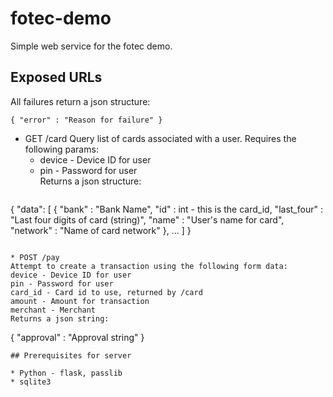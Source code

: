 fotec-demo
==========

Simple web service for the fotec demo.

## Exposed URLs

All failures return a json structure:
```
{ "error" : "Reason for failure" }
```

* GET /card
Query list of cards associated with a user.  Requires the following params:
  * device - Device ID for user
  * pin - Password for user  
Returns a json structure:
  ```
{ "data": [ 
  { 
    "bank" : "Bank Name",
    "id"   : int - this is the card_id,
    "last_four" : "Last four digits of card (string)",
    "name" : "User's name for card",
    "network" : "Name of card network"
  },
  ...
  ]
}
```

* POST /pay
Attempt to create a transaction using the following form data:
device - Device ID for user
pin - Password for user
card_id - Card id to use, returned by /card
amount - Amount for transaction
merchant - Merchant
Returns a json string:
  ```
{ "approval" : "Approval string" }
```
## Prerequisites for server

* Python - flask, passlib
* sqlite3

